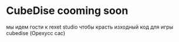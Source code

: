 # CubeDise cooming soon
 мы идем гости к rexet studio чтобы красть изходный код для игры cubedise (Орехусс сас)
